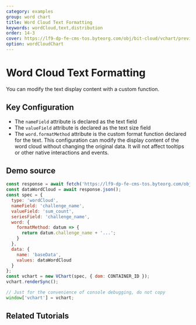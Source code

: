 ```yaml
---
category: examples
group: word chart
title: Word Cloud Text Formatting
keywords: wordCloud,text,distribution
order: 14-3
cover: https://lf9-dp-fe-cms-tos.byteorg.com/obj/bit-cloud/vchart/preview/word-cloud-chart/word-cloud-format.png
option: wordCloudChart
---
```


# Word Cloud Text Formatting

You can modify the text display content with a custom function.

## Key Configuration

- The `nameField` attribute is declared as the text field
- The `valueField` attribute is declared as the text size field
- The `word.formatMethod` attribute is the custom format function declared for the text. This configuration can modify the display content of the word cloud without changing the original data. It will not affect tooltips or other native interactions and events.

## Demo source

```javascript livedemo
const response = await fetch('https://lf9-dp-fe-cms-tos.byteorg.com/obj/bit-cloud/data-wordcloud.json');
const dataWordCloud = await response.json();
const spec = {
  type: 'wordCloud',
  nameField: 'challenge_name',
  valueField: 'sum_count',
  seriesField: 'challenge_name',
  word: {
    formatMethod: datum => {
      return datum.challenge_name + '...';
    }
  },
  data: {
    name: 'baseData',
    values: dataWordCloud
  }
};
const vchart = new VChart(spec, { dom: CONTAINER_ID });
vchart.renderSync();

// Just for the convenience of console debugging, do not copy
window['vchart'] = vchart;
```

## Related Tutorials
